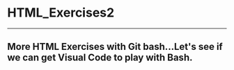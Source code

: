 # HTML_Exercises2
------------------



More HTML Exercises with Git bash...Let's see if we can get Visual Code to play with Bash.
-------------------------------------------------------------------------------------------
